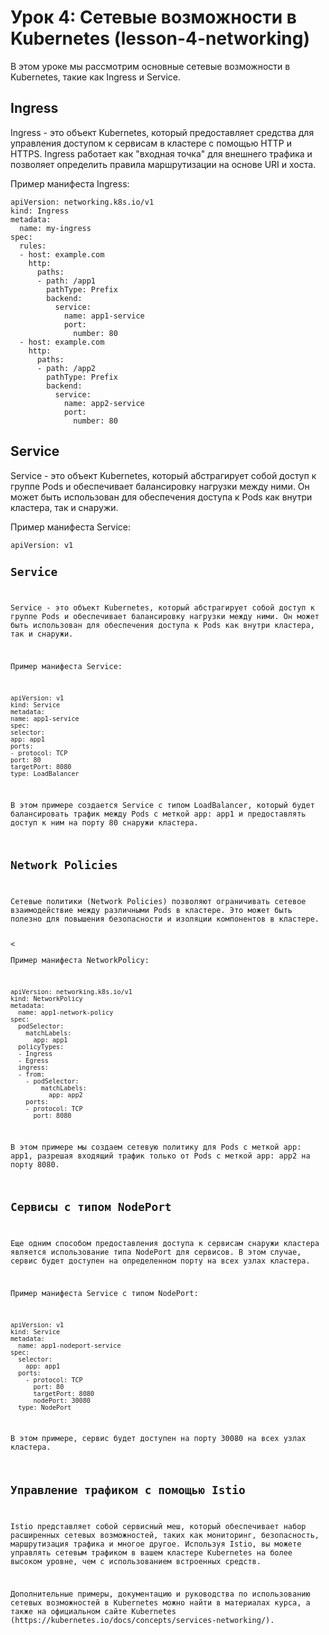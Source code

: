 <!DOCTYPE html>
<html lang="ru">
<head>
    <meta charset="UTF-8">
    <meta http-equiv="X-UA-Compatible" content="IE=edge">
    <meta name="viewport" content="width=device-width, initial-scale=1.0">

</head>
<body>
    <h1>Урок 4: Сетевые возможности в Kubernetes (lesson-4-networking)</h1>
    <p>В этом уроке мы рассмотрим основные сетевые возможности в Kubernetes, такие как Ingress и Service.</p>
    <h2>Ingress</h2>
    <p>Ingress - это объект Kubernetes, который предоставляет средства для управления доступом к сервисам в кластере с помощью HTTP и HTTPS. Ingress работает как "входная точка" для внешнего трафика и позволяет определить правила маршрутизации на основе URI и хоста.</p>
    <p>Пример манифеста Ingress:</p>
    <pre><code>apiVersion: networking.k8s.io/v1
kind: Ingress
metadata:
  name: my-ingress
spec:
  rules:
  - host: example.com
    http:
      paths:
      - path: /app1
        pathType: Prefix
        backend:
          service:
            name: app1-service
            port:
              number: 80
  - host: example.com
    http:
      paths:
      - path: /app2
        pathType: Prefix
        backend:
          service:
            name: app2-service
            port:
              number: 80</code></pre>
              <h2>Service</h2>
<p>Service - это объект Kubernetes, который абстрагирует собой доступ к группе Pods и обеспечивает балансировку нагрузки между ними. Он может быть использован для обеспечения доступа к Pods как внутри кластера, так и снаружи.</p>
<p>Пример манифеста Service:</p>
<pre><code>apiVersion: v1
<h2>Service</h2>
<p>Service - это объект Kubernetes, который абстрагирует собой доступ к группе Pods и обеспечивает балансировку нагрузки между ними. Он может быть использован для обеспечения доступа к Pods как внутри кластера, так и снаружи.</p>
<p>Пример манифеста Service:</p>
<pre><code>apiVersion: v1
kind: Service
metadata:
name: app1-service
spec:
selector:
app: app1
ports:
- protocol: TCP
port: 80
targetPort: 8080
type: LoadBalancer</code></pre>
<p>В этом примере создается Service с типом LoadBalancer, который будет балансировать трафик между Pods с меткой app: app1 и предоставлять доступ к ним на порту 80 снаружи кластера.</p>
<h2>Network Policies</h2>
<p>Сетевые политики (Network Policies) позволяют ограничивать сетевое взаимодействие между различными Pods в кластере. Это может быть полезно для повышения безопасности и изоляции компонентов в кластере.</p>
<<p>Пример манифеста NetworkPolicy:</p>
<pre><code>apiVersion: networking.k8s.io/v1
kind: NetworkPolicy
metadata:
  name: app1-network-policy
spec:
  podSelector:
    matchLabels:
      app: app1
  policyTypes:
  - Ingress
  - Egress
  ingress:
  - from:
    - podSelector:
        matchLabels:
          app: app2
    ports:
    - protocol: TCP
      port: 8080</code></pre>
<p>В этом примере мы создаем сетевую политику для Pods с меткой app: app1, разрешая входящий трафик только от Pods с меткой app: app2 на порту 8080.</p>
<h2>Сервисы с типом NodePort</h2>
<p>Еще одним способом предоставления доступа к сервисам снаружи кластера является использование типа NodePort для сервисов. В этом случае, сервис будет доступен на определенном порту на всех узлах кластера.</p>
<p>Пример манифеста Service с типом NodePort:</p>
<pre><code>apiVersion: v1
kind: Service
metadata:
  name: app1-nodeport-service
spec:
  selector:
    app: app1
  ports:
    - protocol: TCP
      port: 80
      targetPort: 8080
      nodePort: 30080
  type: NodePort</code></pre>
<p>В этом примере, сервис будет доступен на порту 30080 на всех узлах кластера.</p>
<h2>Управление трафиком с помощью Istio</h2>
<p>Istio представляет собой сервисный меш, который обеспечивает набор расширенных сетевых возможностей, таких как мониторинг, безопасность, маршрутизация трафика и многое другое. Используя Istio, вы можете управлять сетевым трафиком в вашем кластере Kubernetes на более высоком уровне, чем с использованием встроенных средств.</p>
<p>Дополнительные примеры, документацию и руководства по использованию сетевых возможностей в Kubernetes можно найти в материалах курса, а также на официальном сайте Kubernetes (https://kubernetes.io/docs/concepts/services-networking/).</p>
</body>
</html>
